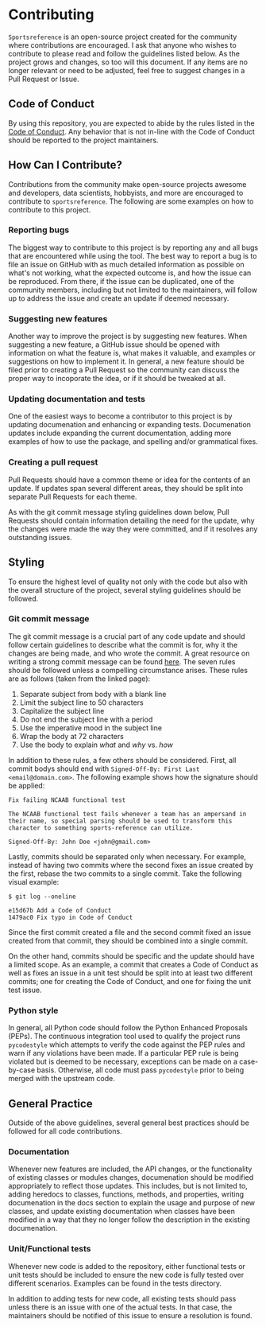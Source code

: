 # Contributing
`Sportsreference` is an open-source project created for the community where
contributions are encouraged. I ask that anyone who wishes to contribute to
please read and follow the guidelines listed below. As the project grows and
changes, so too will this document. If any items are no longer relevant or need
to be adjusted, feel free to suggest changes in a Pull Request or Issue.

## Code of Conduct
By using this repository, you are expected to abide by the rules listed in the
[Code of Conduct](CODE_OF_CONDUCT.md). Any behavior that is not in-line with the
Code of Conduct should be reported to the project maintainers.

## How Can I Contribute?
Contributions from the community make open-source projects awesome and
developers, data scientists, hobbyists, and more are encouraged to contribute to
`sportsreference`. The following are some examples on how to contribute to this
project.

### Reporting bugs
The biggest way to contribute to this project is by reporting any and all bugs
that are encountered while using the tool. The best way to report a bug is to
file an issue on GitHub with as much detailed information as possible on what's
not working, what the expected outcome is, and how the issue can be reproduced.
From there, if the issue can be duplicated, one of the community members,
including but not limited to the maintainers, will follow up to address the
issue and create an update if deemed necessary.

### Suggesting new features
Another way to improve the project is by suggesting new features. When
suggesting a new feature, a GitHub issue should be opened with information on
what the feature is, what makes it valuable, and examples or suggestions on how
to implement it. In general, a new feature should be filed prior to creating a
Pull Request so the community can discuss the proper way to incoporate the idea,
or if it should be tweaked at all.

### Updating documentation and tests
One of the easiest ways to become a contributor to this project is by updating
documenation and enhancing or expanding tests. Documenation updates include
expanding the current documentation, adding more examples of how to use the
package, and spelling and/or grammatical fixes.

### Creating a pull request
Pull Requests should have a common theme or idea for the contents of an update.
If updates span several different areas, they should be split into separate Pull
Requests for each theme.

As with the git commit message styling guidelines down below, Pull Requests
should contain information detailing the need for the update, why the changes
were made the way they were committed, and if it resolves any outstanding
issues.

## Styling
To ensure the highest level of quality not only with the code but also with the
overall structure of the project, several styling guidelines should be followed.

### Git commit message
The git commit message is a crucial part of any code update and should follow
certain guidelines to describe what the commit is for, why it the changes are
being made, and who wrote the commit. A great resource on writing a strong
commit message can be found [here](https://chris.beams.io/posts/git-commit/).
The seven rules should be followed unless a compelling circumstance arises.
These rules are as follows (taken from the linked page):
  1. Separate subject from body with a blank line
  2. Limit the subject line to 50 characters
  3. Capitalize the subject line
  4. Do not end the subject line with a period
  5. Use the imperative mood in the subject line
  6. Wrap the body at 72 characters
  7. Use the body to explain _what_ and _why_ vs. _how_

In addition to these rules, a few others should be considered. First, all commit
bodys should end with `Signed-Off-By: First Last <email@domain.com>`. The
following example shows how the signature should be applied:

```
Fix failing NCAAB functional test

The NCAAB functional test fails whenever a team has an ampersand in
their name, so special parsing should be used to transform this
character to something sports-reference can utilize.

Signed-Off-By: John Doe <john@gmail.com>
```

Lastly, commits should be separated only when necessary. For example, instead of
having two commits where the second fixes an issue created by the first, rebase
the two commits to a single commit. Take the following visual example:

```
$ git log --oneline

e15d67b Add a Code of Conduct
1479ac0 Fix typo in Code of Conduct
```

Since the first commit created a file and the second commit fixed an issue
created from that commit, they should be combined into a single commit.

On the other hand, commits should be specific and the update should have a
limited scope. As an example, a commit that creates a Code of Conduct as well as
fixes an issue in a unit test should be split into at least two different
commits; one for creating the Code of Conduct, and one for fixing the unit test
issue.

### Python style
In general, all Python code should follow the Python Enhanced Proposals (PEPs).
The continuous integration tool used to qualify the project runs `pycodestyle`
which attempts to verify the code against the PEP rules and warn if any
violations have been made. If a particular PEP rule is being violated but is
deemed to be necessary, exceptions can be made on a case-by-case basis.
Otherwise, all code must pass `pycodestyle` prior to being merged with the
upstream code.

## General Practice
Outside of the above guidelines, several general best practices should be
followed for all code contributions.

### Documentation
Whenever new features are included, the API changes, or the functionality of
existing classes or modules changes, documenation should be modified
appropriately to reflect those updates. This includes, but is not limited to,
adding heredocs to classes, functions, methods, and properties, writing
documenation in the docs section to explain the usage and purpose of new
classes, and update existing documentation when classes have been modified in a
way that they no longer follow the description in the existing documenation.

### Unit/Functional tests
Whenever new code is added to the repository, either functional tests or unit
tests should be included to ensure the new code is fully tested over different
scenarios. Examples can be found in the tests directory.

In addition to adding tests for new code, all existing tests should pass unless
there is an issue with one of the actual tests. In that case, the maintainers
should be notified of this issue to ensure a resolution is found.
